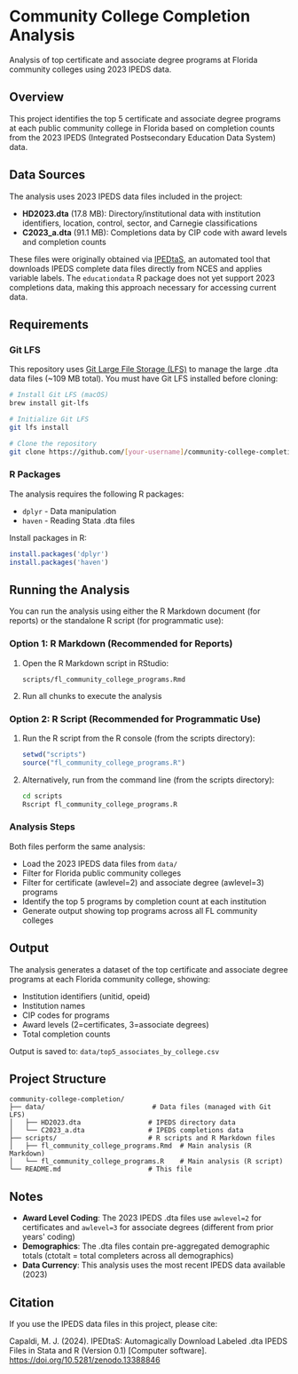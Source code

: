 # Community College Completion Analysis

Analysis of top certificate and associate degree programs at Florida community colleges using 2023 IPEDS data.

## Overview

This project identifies the top 5 certificate and associate degree programs at each public community college in Florida based on completion counts from the 2023 IPEDS (Integrated Postsecondary Education Data System) data.

## Data Sources

The analysis uses 2023 IPEDS data files included in the project:

- **HD2023.dta** (17.8 MB): Directory/institutional data with institution identifiers, location, control, sector, and Carnegie classifications
- **C2023_a.dta** (91.1 MB): Completions data by CIP code with award levels and completion counts

These files were originally obtained via [IPEDtaS](https://github.com/ttalVlatt/IPEDtaS), an automated tool that downloads IPEDS complete data files directly from NCES and applies variable labels. The `educationdata` R package does not yet support 2023 completions data, making this approach necessary for accessing current data.

## Requirements

### Git LFS

This repository uses [Git Large File Storage (LFS)](https://git-lfs.github.com/) to manage the large .dta data files (~109 MB total). You must have Git LFS installed before cloning:

```bash
# Install Git LFS (macOS)
brew install git-lfs

# Initialize Git LFS
git lfs install

# Clone the repository
git clone https://github.com/[your-username]/community-college-completion.git
```

### R Packages

The analysis requires the following R packages:

- `dplyr` - Data manipulation
- `haven` - Reading Stata .dta files

Install packages in R:

```r
install.packages('dplyr')
install.packages('haven')
```

## Running the Analysis

You can run the analysis using either the R Markdown document (for reports) or the standalone R script (for programmatic use):

### Option 1: R Markdown (Recommended for Reports)

1. Open the R Markdown script in RStudio:
   ```
   scripts/fl_community_college_programs.Rmd
   ```

2. Run all chunks to execute the analysis

### Option 2: R Script (Recommended for Programmatic Use)

1. Run the R script from the R console (from the scripts directory):
   ```r
   setwd("scripts")
   source("fl_community_college_programs.R")
   ```

2. Alternatively, run from the command line (from the scripts directory):
   ```bash
   cd scripts
   Rscript fl_community_college_programs.R
   ```

### Analysis Steps

Both files perform the same analysis:
- Load the 2023 IPEDS data files from `data/`
- Filter for Florida public community colleges
- Filter for certificate (awlevel=2) and associate degree (awlevel=3) programs
- Identify the top 5 programs by completion count at each institution
- Generate output showing top programs across all FL community colleges

## Output

The analysis generates a dataset of the top certificate and associate degree programs at each Florida community college, showing:

- Institution identifiers (unitid, opeid)
- Institution names
- CIP codes for programs
- Award levels (2=certificates, 3=associate degrees)
- Total completion counts

Output is saved to: `data/top5_associates_by_college.csv`

## Project Structure

```
community-college-completion/
├── data/                           # Data files (managed with Git LFS)
│   ├── HD2023.dta                 # IPEDS directory data
│   └── C2023_a.dta                # IPEDS completions data
├── scripts/                       # R scripts and R Markdown files
│   ├── fl_community_college_programs.Rmd  # Main analysis (R Markdown)
│   └── fl_community_college_programs.R    # Main analysis (R script)
└── README.md                      # This file
```

## Notes

- **Award Level Coding**: The 2023 IPEDS .dta files use `awlevel=2` for certificates and `awlevel=3` for associate degrees (different from prior years' coding)
- **Demographics**: The .dta files contain pre-aggregated demographic totals (ctotalt = total completers across all demographics)
- **Data Currency**: This analysis uses the most recent IPEDS data available (2023)

## Citation

If you use the IPEDS data files in this project, please cite:

Capaldi, M. J. (2024). IPEDtaS: Automagically Download Labeled .dta IPEDS Files in Stata and R (Version 0.1) [Computer software]. https://doi.org/10.5281/zenodo.13388846
